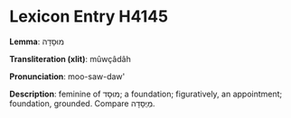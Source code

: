 # Lexicon Entry H4145

**Lemma**: מוּסָדָה

**Transliteration (xlit)**: mûwçâdâh

**Pronunciation**: moo-saw-daw'

**Description**:
feminine of מוּסָד; a foundation; figuratively, an appointment; foundation, grounded. Compare מְיֻסָּדָה.
